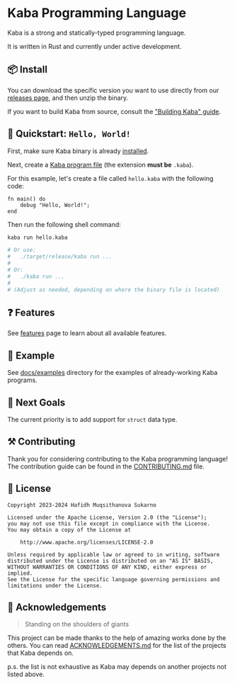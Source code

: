 # Kaba Programming Language

Kaba is a strong and statically-typed programming language.

It is written in Rust and currently under active development.

## 📦 Install

You can download the specific version you want to use directly from our [releases page](https://github.com/snaztoz/kaba/releases), and then unzip the binary.

If you want to build Kaba from source, consult the ["Building Kaba" guide](docs/build.md).

## 🚀 Quickstart: `Hello, World!`

First, make sure Kaba binary is already [installed](#-install).

Next, create a [Kaba program file](docs/features.md) (the extension **must be** `.kaba`).

For this example, let's create a file called `hello.kaba` with the following code:

```text
fn main() do
    debug "Hello, World!";
end
```

Then run the following shell command:

```bash
kaba run hello.kaba

# Or use:
#   ./target/release/kaba run ...
#
# Or:
#   ./kaba run ...
#
# (Adjust as needed, depending on where the binary file is located)
```

## ❓ Features

See [features](docs/features.md) page to learn about all available features.

## 🤔 Example

See [docs/examples](docs/examples) directory for the examples of already-working Kaba programs.

## 🎯 Next Goals

The current priority is to add support for `struct` data type.

## ⚒️ Contributing

Thank you for considering contributing to the Kaba programming language! The contribution guide can be found in the [CONTRIBUTING.md](CONTRIBUTING.md) file.

## 📃 License

```text
Copyright 2023-2024 Hafidh Muqsithanova Sukarno

Licensed under the Apache License, Version 2.0 (the "License");
you may not use this file except in compliance with the License.
You may obtain a copy of the License at

    http://www.apache.org/licenses/LICENSE-2.0

Unless required by applicable law or agreed to in writing, software
distributed under the License is distributed on an "AS IS" BASIS,
WITHOUT WARRANTIES OR CONDITIONS OF ANY KIND, either express or implied.
See the License for the specific language governing permissions and
limitations under the License.
```

## 🙌 Acknowledgements

> Standing on the shoulders of giants

This project can be made thanks to the help of amazing works done by the others. You can read [ACKNOWLEDGEMENTS.md](ACKNOWLEDGEMENTS.md) for the list of the projects that Kaba depends on.

p.s. the list is not exhaustive as Kaba may depends on another projects not listed above.
